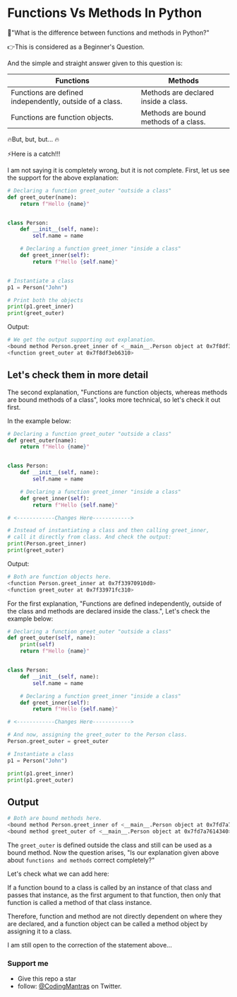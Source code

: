 # Functions Vs Methods In Python

🙋"What is the difference between functions and methods in Python?"

👉This is considered as a Beginner's Question.

And the simple and straight answer given to this question is:

|Functions|Methods|
|-----------------|-------------------|
|Functions are defined independently, outside of a class.|Methods are declared inside a class.|
|Functions are function objects.|Methods are bound methods of a class.|

🔥But, but, but... 🔥

⚡Here is a catch!!!

I am not saying it is completely wrong, but it is not complete. First, let us see the support for the above explanation:

```python
# Declaring a function greet_outer "outside a class"
def greet_outer(name):
    return f"Hello {name}"


class Person:
    def __init__(self, name):
        self.name = name

    # Declaring a function greet_inner "inside a class"
    def greet_inner(self):
        return f"Hello {self.name}"


# Instantiate a class
p1 = Person("John")

# Print both the objects
print(p1.greet_inner)
print(greet_outer)
```

Output:

```bash
# We get the output supporting out explanation.
<bound method Person.greet_inner of <__main__.Person object at 0x7f8df3e57c40>>
<function greet_outer at 0x7f8df3eb6310>
```

## Let's check them in more detail

The second explanation, "Functions are function objects, whereas methods are bound methods of a class", looks more technical, so let's check it out first.

In the example below:

```python
# Declaring a function greet_outer "outside a class"
def greet_outer(name):
    return f"Hello {name}"


class Person:
    def __init__(self, name):
        self.name = name

    # Declaring a function greet_inner "inside a class"
    def greet_inner(self):
        return f"Hello {self.name}"

# <------------Changes Here------------>

# Instead of instantiating a class and then calling greet_inner,
# call it directly from class. And check the output:
print(Person.greet_inner)
print(greet_outer)
```

Output:

```bash
# Both are function objects here.
<function Person.greet_inner at 0x7f33970910d0>
<function greet_outer at 0x7f33971fc310>
```

For the first explanation, "Functions are defined independently, outside of the class and methods are declared inside the class.", Let's check the example below:

```python
# Declaring a function greet_outer "outside a class"
def greet_outer(self, name):
    print(self)
    return f"Hello {name}"


class Person:
    def __init__(self, name):
        self.name = name

    # Declaring a function greet_inner "inside a class"
    def greet_inner(self):
        return f"Hello {self.name}"

# <------------Changes Here------------>

# And now, assigning the greet_outer to the Person class.
Person.greet_outer = greet_outer

# Instantiate a class
p1 = Person("John")

print(p1.greet_inner)
print(p1.greet_outer)
```

## Output

```bash
# Both are bound methods here.
<bound method Person.greet_inner of <__main__.Person object at 0x7fd7a7614340>>
<bound method greet_outer of <__main__.Person object at 0x7fd7a7614340>>
```

The `greet_outer` is defined outside the class and still can be used as a bound method. Now the question arises, "Is our explanation given above about `functions and methods` correct completely?"

Let's check what we can add here:

If a function bound to a class is called by an instance of that class and passes that instance, as the first argument to that function, then only that function is called a method of that class instance.

Therefore, function and method are not directly dependent on where they are declared, and a function object can be called a method object by assigning it to a class.

I am still open to the correction of the statement above...

### Support me

- Give this repo a star
- follow: [@CodingMantras](https://x.com/rs_punia_) on Twitter.

